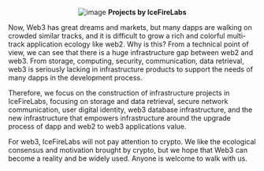 <p align="center">

<img  alt="image" src="https://user-images.githubusercontent.com/34047788/220250612-814cb025-97a2-451a-8c35-896e041ac012.png">
    <b>Projects by IceFireLabs</b>
</p>


Now, Web3 has great dreams and markets, but many dapps are walking on crowded similar tracks, and it is difficult to grow a rich and colorful multi-track application ecology like web2. Why is this? From a technical point of view, we can see that there is a huge infrastructure gap between web2 and web3. From storage, computing, security, communication, data retrieval, web3 is seriously lacking in infrastructure products to support the needs of many dapps in the development process. 

Therefore, we focus on the construction of infrastructure projects in IceFireLabs, focusing on storage and data retrieval, secure network communication, user digital identity, web3 database infrastructure, and the new infrastructure that empowers infrastructure around the upgrade process of dapp and web2 to web3 applications value.

For web3, IceFireLabs will not pay attention to crypto. We like the ecological consensus and motivation brought by crypto, but we hope that Web3 can become a reality and be widely used. Anyone is welcome to walk with us.
